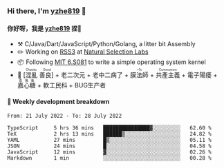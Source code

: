 ### Hi there, I'm [yzhe819](https://github.com/yzhe819) 👋

#### 你好呀，我是 [yzhe819](https://github.com/yzhe819) 捏👋

- :hammer_and_pick: C/Java/Dart/JavaScript/Python/Golang, a litter bit Assembly
- :pencil2: Working on [RSS3](https://github.com/NaturalSelectionLabs/RSS3) at [Natural Selection Labs](https://github.com/NaturalSelectionLabs)
- 📦 Following [MIT 6.S081](https://pdos.csail.mit.edu/6.S081/2020/) to write a simple operating system kernel
- 🔑 <ruby>[混亂 善良]<rp>（</rp><rt>Chaotic Good</rt><rp>）</rp></ruby> + 老二次元 + 老中二病了 + <ruby>膜法師<rp>（</rp><rt>+1s</rt><rp>）</rp></ruby> +  <ruby>共產主義<rp>（</rp><rt>Communism</rt><rp>）</rp></ruby> + 電子陽痿 + <ruby>嘉心糖<rp>（</rp><rt>嘉晚飯</rt><rp>）</rp></ruby> + 軟工民科 + BUG生产者



#### 📝 Weekly development breakdown

<!--START_SECTION:waka-->

```text
From: 21 July 2022 - To: 28 July 2022

TypeScript     5 hrs 36 mins   ███████████████▓░░░░░░░░░   62.60 %
TeX            2 hrs 13 mins   ██████▒░░░░░░░░░░░░░░░░░░   24.82 %
YAML           27 mins         █▒░░░░░░░░░░░░░░░░░░░░░░░   05.11 %
JSON           24 mins         █░░░░░░░░░░░░░░░░░░░░░░░░   04.58 %
JavaScript     12 mins         ▓░░░░░░░░░░░░░░░░░░░░░░░░   02.26 %
Markdown       1 min           ░░░░░░░░░░░░░░░░░░░░░░░░░   00.28 %
```

<!--END_SECTION:waka-->



